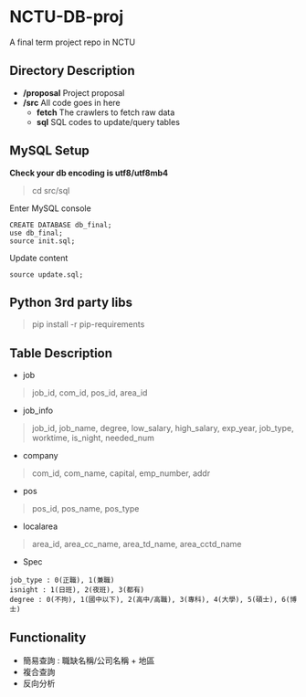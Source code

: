# NCTU-DB-proj
A final term project repo in NCTU

## Directory Description
- **/proposal** Project proposal
- **/src** All code goes in here
    - **fetch** The crawlers to fetch raw data
    - **sql** SQL codes to update/query tables

## MySQL Setup
**Check your db encoding is utf8/utf8mb4**
> cd src/sql

Enter MySQL console
```
CREATE DATABASE db_final;
use db_final;
source init.sql;
```

Update content
```
source update.sql;
```

## Python 3rd party libs
> pip install -r pip-requirements

## Table Description
+ job
> job_id, com_id, pos_id, area_id
+ job_info
> job_id, job_name, degree, low_salary, high_salary, exp_year, job_type, worktime, is_night, needed_num
+ company
> com_id, com_name, capital, emp_number, addr
+ pos
> pos_id, pos_name, pos_type
+ localarea
> area_id, area_cc_name, area_td_name, area_cctd_name
+ Spec
```
job_type : 0(正職), 1(兼職)
isnight : 1(日班), 2(夜班), 3(都有)
degree : 0(不拘), 1(國中以下), 2(高中/高職), 3(專科), 4(大學), 5(碩士), 6(博士)
```

## Functionality
+ 簡易查詢 : 職缺名稱/公司名稱 + 地區
+ 複合查詢
+ 反向分析